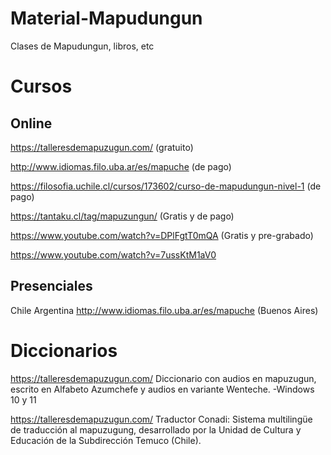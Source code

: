 # Material-Mapudungun
Clases de Mapudungun, libros, etc

# Cursos
## Online

https://talleresdemapuzugun.com/ (gratuito)

http://www.idiomas.filo.uba.ar/es/mapuche (de pago)

https://filosofia.uchile.cl/cursos/173602/curso-de-mapudungun-nivel-1 (de pago)

https://tantaku.cl/tag/mapuzungun/ (Gratis y de pago)

https://www.youtube.com/watch?v=DPlFgtT0mQA (Gratis y pre-grabado)

https://www.youtube.com/watch?v=7ussKtM1aV0

## Presenciales
Chile
Argentina
http://www.idiomas.filo.uba.ar/es/mapuche (Buenos Aires)

# Diccionarios
https://talleresdemapuzugun.com/
Diccionario con audios en mapuzugun, escrito en Alfabeto Azumchefe y audios en variante Wenteche. 
-Windows 10 y 11

https://talleresdemapuzugun.com/
Traductor Conadi: Sistema multilingüe de traducción al mapuzugung, desarrollado por la Unidad de Cultura y Educación de la Subdirección Temuco (Chile).

